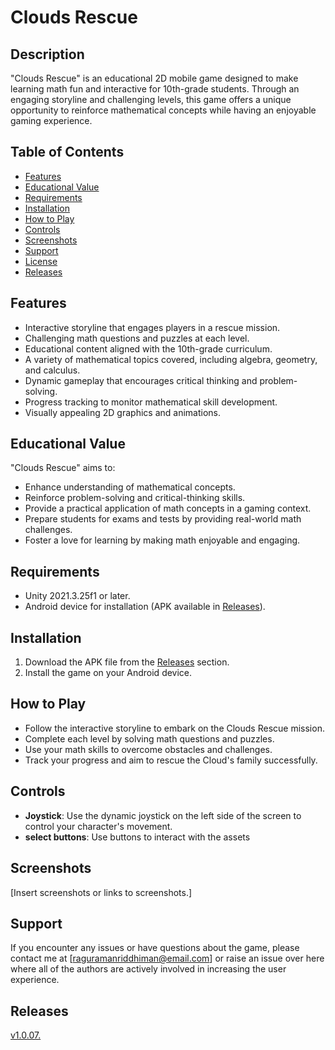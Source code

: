 # Clouds Rescue 

## Description

"Clouds Rescue" is an educational 2D mobile game designed to make learning math fun and interactive for 10th-grade students. Through an engaging storyline and challenging levels, this game offers a unique opportunity to reinforce mathematical concepts while having an enjoyable gaming experience.

## Table of Contents

- [Features](#features)
- [Educational Value](#educational-value)
- [Requirements](#requirements)
- [Installation](#installation)
- [How to Play](#how-to-play)
- [Controls](#controls)
- [Screenshots](#screenshots)
- [Support](#support)
- [License](#license)
- [Releases](#releases)

## Features

- Interactive storyline that engages players in a rescue mission.
- Challenging math questions and puzzles at each level.
- Educational content aligned with the 10th-grade curriculum.
- A variety of mathematical topics covered, including algebra, geometry, and calculus.
- Dynamic gameplay that encourages critical thinking and problem-solving.
- Progress tracking to monitor mathematical skill development.
- Visually appealing 2D graphics and animations.

## Educational Value

"Clouds Rescue" aims to:

- Enhance understanding of mathematical concepts.
- Reinforce problem-solving and critical-thinking skills.
- Provide a practical application of math concepts in a gaming context.
- Prepare students for exams and tests by providing real-world math challenges.
- Foster a love for learning by making math enjoyable and engaging.

## Requirements

- Unity 2021.3.25f1 or later.
- Android device for installation (APK available in [Releases](#releases)).

## Installation

1. Download the APK file from the [Releases](#releases) section.
2. Install the game on your Android device.

## How to Play

- Follow the interactive storyline to embark on the Clouds Rescue mission.
- Complete each level by solving math questions and puzzles.
- Use your math skills to overcome obstacles and challenges.
- Track your progress and aim to rescue the Cloud's family successfully.

## Controls

- **Joystick**: Use the dynamic joystick on the left side of the screen to control your character's movement.
- **select buttons**: Use buttons to interact with the assets
  
## Screenshots

[Insert screenshots or links to screenshots.]

## Support

If you encounter any issues or have questions about the game, please contact me at [raguramanriddhiman@email.com] or raise an issue over here where all of the authors are actively involved in increasing the user experience.

## Releases

[v1.0.07.](https://github.com/RiddhimanRaguraman/CloudsRescue/releases/tag/v1.0.07)
